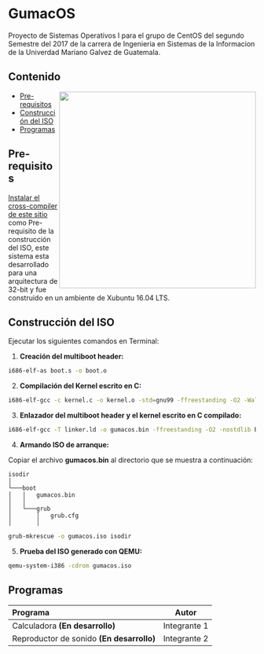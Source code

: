 # GumacOS

Proyecto de Sistemas Operativos I para el grupo de CentOS del segundo Semestre del 2017 de la carrera de Ingenieria en Sistemas de la Informacion de la Univerdad Mariano Galvez de Guatemala.

## Contenido

<img align="right" width="400" src="https://drive.google.com/uc?export=download&id=0B2C93DEs9kbBX1RkZTdvb3JXc00" />

* [Pre-requisitos](#pre-requirements)
* [Construcción del ISO](#make)
* [Programas](#programs)













## <a name="pre-requirements"></a>Pre-requisitos

[Instalar el cross-compiler de este sitio](https://serverless.com/framework/) como Pre-requisito de la construcción del ISO, este sistema esta desarrollado para una arquitectura de 32-bit y fue construido en un ambiente de Xubuntu 16.04 LTS.

## <a name="make"></a>Construcción del ISO

Ejecutar los siguientes comandos en Terminal:

1. **Creación del multiboot header:**
  ```bash
  i686-elf-as boot.s -o boot.o
  ```
2. **Compilación del Kernel escrito en C:**
  ```bash
  i686-elf-gcc -c kernel.c -o kernel.o -std=gnu99 -ffreestanding -O2 -Wall -Wextra
  ```
3. **Enlazador del multiboot header y el kernel escrito en C compilado:**
  ```bash
  i686-elf-gcc -T linker.ld -o gumacos.bin -ffreestanding -O2 -nostdlib boot.o kernel.o -lgcc
  ```
4. **Armando ISO de arranque:**

  Copiar el archivo **gumacos.bin** al directorio que se muestra a continuación:

  ```
  isodir    
  │
  └───boot
  │   │   gumacos.bin
  │   │
  │   └───grub
  │       │   grub.cfg
  │       │
  ```

  ```bash
  grub-mkrescue -o gumacos.iso isodir
  ```
5. **Prueba del ISO generado con QEMU:**
  ```bash
  qemu-system-i386 -cdrom gumacos.iso
  ```

## <a name="programs"></a>Programas

| Programa | Autor |
|:-------|:------:|
| Calculadora **(En desarrollo)** | Integrante 1 |
| Reproductor de sonido **(En desarrollo)** | Integrante 2 |
